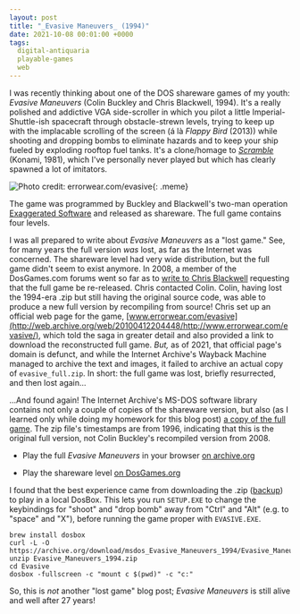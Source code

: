 ```yaml
---
layout: post
title: "_Evasive Maneuvers_ (1994)"
date: 2021-10-08 00:01:00 +0000
tags:
  digital-antiquaria
  playable-games
  web
---
```


I was recently thinking about one of the DOS shareware games
of my youth: _Evasive Maneuvers_ (Colin Buckley and Chris Blackwell, 1994).
It's a really polished and addictive VGA side-scroller in which you
pilot a little Imperial-Shuttle-ish spacecraft through obstacle-strewn
levels, trying to keep up with the implacable scrolling of the screen
(á là _Flappy Bird_ (2013)) while shooting and dropping bombs to eliminate
hazards and to keep your ship fueled by exploding rooftop fuel tanks.
It's a clone/homage to [_Scramble_](https://youtu.be/3Vc-RIkpk40) (Konami, 1981),
which I've personally never played but which has clearly spawned a lot of imitators.

![Photo credit: errorwear.com/evasive](/blog/images/2021-10-08-evasive-maneuvers.png){: .meme}

The game was programmed by Buckley and Blackwell's two-man operation
[Exaggerated Software](https://www.classicdosgames.com/company/exaggerated.html)
and released as shareware. The full game contains four levels.

I was all prepared to write about _Evasive Maneuvers_ as a "lost game."
See, for many years the full version _was_ lost, as far as the Internet
was concerned. The shareware level had very wide distribution, but the full game
didn't seem to exist anymore. In 2008, a member of the DosGames.com forums went
so far as to [write to Chris Blackwell](http://web.archive.org/web/20190304160451/http://www.dosgames.com/forum/about10416-0-asc-20.html)
requesting that the full game be re-released. Chris contacted Colin. Colin, having lost
the 1994-era .zip but still having the original source code, was able
to produce a new full version by recompiling from source!
Chris set up an official web page for the game,
[www.errorwear.com/evasive](http://web.archive.org/web/20100412204448/http://www.errorwear.com/evasive/),
which told the saga in greater detail and also provided a link to download
the reconstructed full game. _But,_ as of 2021, that official page's domain is defunct,
and while the Internet Archive's Wayback Machine managed to archive the text and images,
it failed to archive an actual copy of `evasive_full.zip`. In short: the full game
was lost, briefly resurrected, and then lost again...

...And found again! The Internet Archive's MS-DOS software library contains not only
a couple of copies of the shareware version, but also (as I learned only while doing my homework
for this blog post) [a copy of the full game](https://archive.org/details/msdos_Evasive_Maneuvers_1994).
The zip file's timestamps are from 1996, indicating that this is the
original full version, not Colin Buckley's recompiled version from 2008.

* Play the full _Evasive Maneuvers_ in your browser [on archive.org](https://archive.org/details/msdos_Evasive_Maneuvers_1994)

* Play the shareware level [on DosGames.org](https://dosgames.com/game/evasive-maneuvers/)

I found that the best experience came from downloading the .zip ([backup](/blog/code/Evasive_Maneuvers_1994.zip))
to play in a local DosBox. This lets you run `SETUP.EXE` to change the keybindings
for "shoot" and "drop bomb" away from "Ctrl" and "Alt" (e.g. to "space" and "X"),
before running the game proper with `EVASIVE.EXE`.

    brew install dosbox
    curl -L -O https://archive.org/download/msdos_Evasive_Maneuvers_1994/Evasive_Maneuvers_1994.zip
    unzip Evasive_Maneuvers_1994.zip
    cd Evasive
    dosbox -fullscreen -c "mount c $(pwd)" -c "c:"

So, this is _not_ another "lost game" blog post; _Evasive Maneuvers_ is still alive and well
after 27 years!
